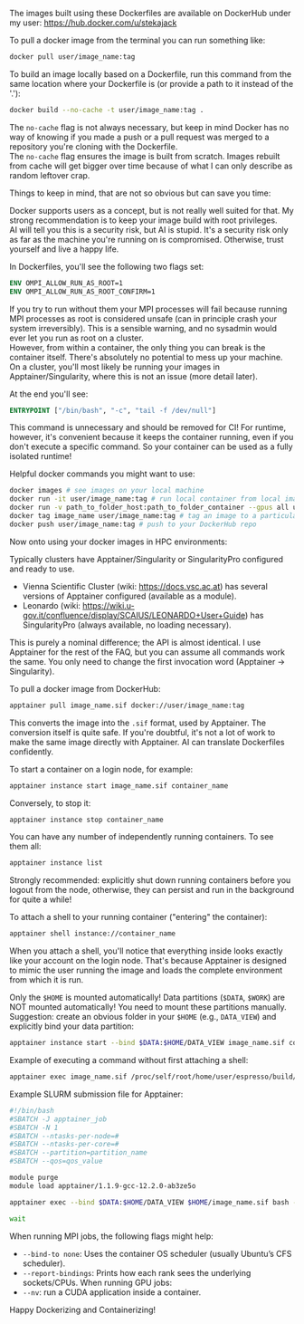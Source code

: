 
The images built using these Dockerfiles are available on DockerHub under my user: https://hub.docker.com/u/stekajack

To pull a docker image from the terminal you can run something like:
```bash
docker pull user/image_name:tag
```

To build an image locally based on a Dockerfile, run this command from the same location where your Dockerfile is (or provide a path to it instead of the '.'):
```bash
docker build --no-cache -t user/image_name:tag .
```

The `no-cache` flag is not always necessary, but keep in mind Docker has no way of knowing if you made a push or a pull request was merged to a repository you're cloning with the Dockerfile.  
The `no-cache` flag ensures the image is built from scratch. Images rebuilt from cache will get bigger over time because of what I can only describe as random leftover crap.

Things to keep in mind, that are not so obvious but can save you time:

Docker supports users as a concept, but is not really well suited for that. My strong recommendation is to keep your image build with root privileges.  
AI will tell you this is a security risk, but AI is stupid. It's a security risk only as far as the machine you're running on is compromised. Otherwise, trust yourself and live a happy life.

In Dockerfiles, you'll see the following two flags set:
```dockerfile
ENV OMPI_ALLOW_RUN_AS_ROOT=1
ENV OMPI_ALLOW_RUN_AS_ROOT_CONFIRM=1
```

If you try to run without them your MPI processes will fail because running MPI processes as root is considered unsafe (can in principle crash your system irreversibly). This is a sensible warning, and no sysadmin would ever let you run as root on a cluster.  
However, from within a container, the only thing you can break is the container itself. There's absolutely no potential to mess up your machine. On a cluster, you'll most likely be running your images in Apptainer/Singularity, where this is not an issue (more detail later).

At the end you'll see:
```dockerfile
ENTRYPOINT ["/bin/bash", "-c", "tail -f /dev/null"]
```
This command is unnecessary and should be removed for CI! For runtime, however, it's convenient because it keeps the container running, even if you don't execute a specific command. So your container can be used as a fully isolated runtime!

Helpful docker commands you might want to use:
```bash
docker images # see images on your local machine
docker run -it user/image_name:tag # run local container from local image
docker run -v path_to_folder_host:path_to_folder_container --gpus all user/image_name:tag # bind a folder in you container to a folder on the host and enable GPU support
docker tag image_name user/image_name:tag # tag an image to a particular user/tag (kinda like creating a repository on GitHub before pushing to it)
docker push user/image_name:tag # push to your DockerHub repo
```

Now onto using your docker images in HPC environments:

Typically clusters have Apptainer/Singularity or SingularityPro configured and ready to use.  
- Vienna Scientific Cluster (wiki: https://docs.vsc.ac.at) has several versions of Apptainer configured (available as a module).  
- Leonardo (wiki: https://wiki.u-gov.it/confluence/display/SCAIUS/LEONARDO+User+Guide) has SingularityPro (always available, no loading necessary).

This is purely a nominal difference; the API is almost identical. I use Apptainer for the rest of the FAQ, but you can assume all commands work the same. You only need to change the first invocation word (Apptainer -> Singularity).

To pull a docker image from DockerHub:
```bash
apptainer pull image_name.sif docker://user/image_name:tag
```

This converts the image into the `.sif` format, used by Apptainer. The conversion itself is quite safe. If you're doubtful, it's not a lot of work to make the same image directly with Apptainer. AI can translate Dockerfiles confidently.

To start a container on a login node, for example:
```bash
apptainer instance start image_name.sif container_name
```
Conversely, to stop it:
```bash
apptainer instance stop container_name
```
You can have any number of independently running containers. To see them all:
```bash
apptainer instance list
```

Strongly recommended: explicitly shut down running containers before you logout from the node, otherwise, they can persist and run in the background for quite a while!

To attach a shell to your running container ("entering" the container):
```bash
apptainer shell instance://container_name
```

When you attach a shell, you'll notice that everything inside looks exactly like your account on the login node. That's because Apptainer is designed to mimic the user running the image and loads the complete environment from which it is run.

Only the `$HOME` is mounted automatically! Data partitions (`$DATA`, `$WORK`) are NOT mounted automatically! You need to mount these partitions manually.  
Suggestion: create an obvious folder in your `$HOME` (e.g., `DATA_VIEW`) and explicitly bind your data partition:
```bash
apptainer instance start --bind $DATA:$HOME/DATA_VIEW image_name.sif container_name
```

Example of executing a command without first attaching a shell:
```bash
apptainer exec image_name.sif /proc/self/root/home/user/espresso/build/pypresso hello.py
```

Example SLURM submission file for Apptainer:
```bash
#!/bin/bash
#SBATCH -J apptainer_job
#SBATCH -N 1
#SBATCH --ntasks-per-node=#
#SBATCH --ntasks-per-core=#
#SBATCH --partition=partition_name
#SBATCH --qos=qos_value

module purge
module load apptainer/1.1.9-gcc-12.2.0-ab3ze5o

apptainer exec --bind $DATA:$HOME/DATA_VIEW $HOME/image_name.sif bash -c 'mpirun -np # $ESPRESSO_PATH/pypresso $HOME/hello.py &> $HOME/DATA_VIEW/output.txt &'

wait
```

When running MPI jobs, the following flags might help:
- `--bind-to none`: Uses the container OS scheduler (usually Ubuntu’s CFS scheduler).
- `--report-bindings`: Prints how each rank sees the underlying sockets/CPUs.
When running GPU jobs:
- `--nv`: run a CUDA application inside a container.

Happy Dockerizing and Containerizing!
